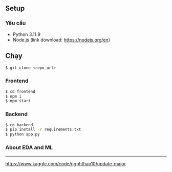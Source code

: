 ## Setup
### Yêu cầu
- Python 3.11.9
- Node.js (link download: https://nodejs.org/en) 

## Chạy

```bash
$ git clone <repo_url>
```

### Frontend
```bash
$ cd frontend
$ npm i
$ npm start
```

### Backend
```bash
$ cd backend
$ pip install -r requirements.txt
$ python app.py
```

### About EDA and ML
---
https://www.kaggle.com/code/ngphthao10/update-major

